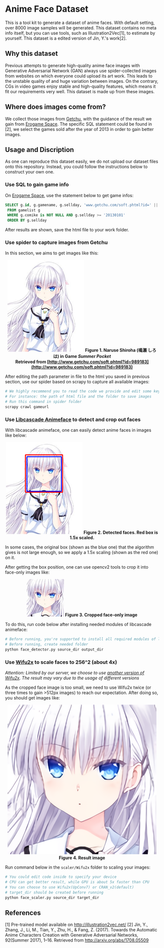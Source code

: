 # Anime Face Dataset

This is a tool kit to generate a dataset of anime faces. With default setting, over 8000 image samples will be generated. This dataset contains no meta info itself, but you can use tools, such as Illustration2Vec[1], to estimate by yourself. This dataset is a edited version of Jin, Y.'s work[2].

## Why this dataset

Previous attempts to generate high-quality anime face images with Generative Adversarial Network (GAN) always use spider-collected images from websites on which everyone could upload its art work. This leads to the unstable quality of and huge variation between images. On the contrary, CGs in video games enjoy stable and high-quality features, which means it fit our requirements very well. This dataset is made up from these images.

## Where does images come from?

We collect those images from [Getchu](http://www.getchu.com), with the guidance of the result we gain from [Erogame Space](http://erogamescape.dyndns.org/~ap2/ero/toukei_kaiseki/sql_for_erogamer_form.php). The specific SQL statement could be found in [2], we select the games sold after the year of 2013 in order to gain better images.

## Usage and Discription

As one can reproduce this dataset easily, we do not upload our dataset files onto this repository. Instead, you could follow the instructions below to construct your own one.

### Use SQL to gain game info

On [Erogame Space](http://erogamescape.dyndns.org/~ap2/ero/toukei_kaiseki/sql_for_erogamer_form.php), use the statement below to get game infos:

```SQL
SELECT g.id, g.gamename, g.sellday, 'www.getchu.com/soft.phtml?id=' || g.comike as links
 FROM gamelist g
 WHERE g.comike is NOT NULL AND g.sellday >= '20130101'
 ORDER BY g.sellday
```

After results are shown, save the html file to your work folder.

### Use spider to capture images from Getchu

In this section, we aims to get images like this:

<center> 

![](assets/shiroha.jpg)
<span style="font-weight:bold;">Figure 1. Naruse Shiroha (鳴瀨 しろは) in Game <span style="font-style:italic">Summer Pocket</span><br/> Retrieved from [http://www.getchu.com/soft.phtml?id=989183](http://www.getchu.com/soft.phtml?id=989183)</span>

</center>

After editing the path parameter in file to the html you saved in previous section, use our spider based on scrapy to capture all available images:

```bash
# We highly recommend you to read the code we provide and edit some key parameters before using
# For instance: the path of html file and the folder to save images
# Run this command in spider folder
scrapy crawl gameurl
```

### Use [Libcascade Animeface](https://github.com/nagadomi/lbpcascade_animeface) to detect and crop out faces

With libcascade animeface, one can easily detect anime faces in images like below:

<center> 

![](assets/detected.png)
<span style="font-weight:bold;">Figure 2. Detected faces. Red box is 1.5x scaled.</span>

</center>

In some cases, the original box (shown as the blue one) that the algorithm gives is not large enough, so we apply a 1.5x scaling (shown as the red one) on it.

After getting the box position, one can use opencv2 tools to crop it into face-only images like:

<center> 

![](assets/cropped.png)
<span style="font-weight:bold;">Figure 3. Cropped face-only image</span>

</center>

To do this, run code below after installing needed modules of libcascade animeface:

```bash
# Before running, you're supported to install all required modules of libcascade animeface
# Before running, create needed folder
python face_detector.py source_dir output_dir
```

### Use [Wifu2x](https://github.com/nagadomi/waifu2x) to scale faces to 256^2 (about 4x)

*Attention: Limited by our server, we choose to use [another version of Wifu2x](https://github.com/yu45020/Waifu2x). The result may vary due to the usage of different versions*

As the cropped face image is too small, we need to use Wifu2x twice (or three times to gain >512px images) to reach our expectation. After doing so, you should get images like:

<center> 

![](assets/result.png)
<span style="font-weight:bold;">Figure 4. Result image</span>

</center>

Run command below in the `scaler/Wifu2x` folder to scaling your images:

```bash
# You could edit code inside to specify your device
# CPU can get better result, while GPU is about 5x faster than CPU
# You can choose to use Wifu2x(UpConv7) or CRAN_v2(default)
# target_dir should be created before running
python face_scaler.py source_dir target_dir
```

## References

[1] Pre-trained model available on http://illustration2vec.net/
[2] Jin, Y., Zhang, J., Li, M., Tian, Y., Zhu, H., & Fang, Z. (2017). Towards the Automatic Anime Characters Creation with Generative Adversarial Networks, 92(Summer 2017), 1–16. Retrieved from http://arxiv.org/abs/1708.05509
